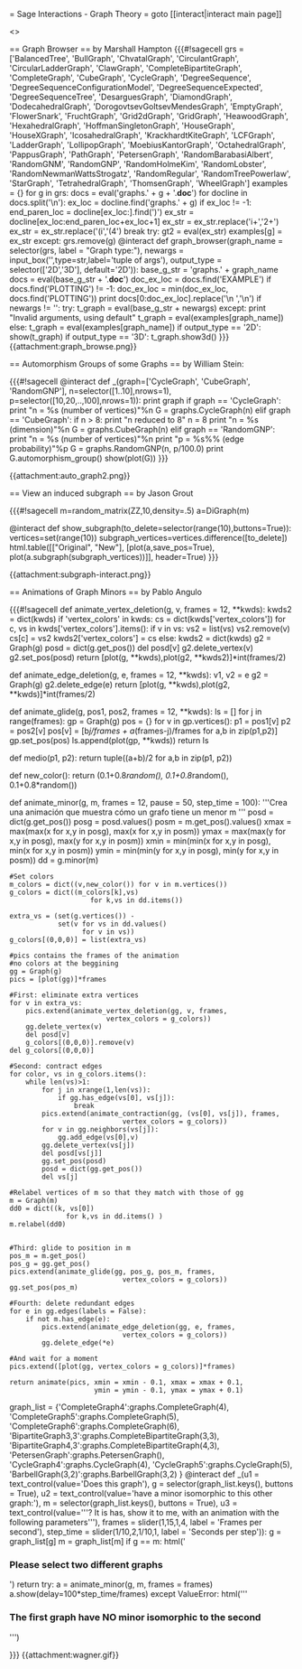 = Sage Interactions - Graph Theory =
goto [[interact|interact main page]]

<<TableOfContents>>

== Graph Browser ==
by Marshall Hampton 
{{{#!sagecell
grs = ['BalancedTree', 'BullGraph', 'ChvatalGraph', 'CirculantGraph', 'CircularLadderGraph', 'ClawGraph', 'CompleteBipartiteGraph', 'CompleteGraph', 'CubeGraph', 'CycleGraph', 'DegreeSequence', 'DegreeSequenceConfigurationModel', 'DegreeSequenceExpected', 'DegreeSequenceTree', 'DesarguesGraph', 'DiamondGraph', 'DodecahedralGraph', 'DorogovtsevGoltsevMendesGraph', 'EmptyGraph', 'FlowerSnark', 'FruchtGraph', 'Grid2dGraph', 'GridGraph', 'HeawoodGraph', 'HexahedralGraph', 'HoffmanSingletonGraph', 'HouseGraph', 'HouseXGraph', 'IcosahedralGraph', 'KrackhardtKiteGraph', 'LCFGraph', 'LadderGraph', 'LollipopGraph', 'MoebiusKantorGraph', 'OctahedralGraph', 'PappusGraph', 'PathGraph', 'PetersenGraph', 'RandomBarabasiAlbert', 'RandomGNM', 'RandomGNP', 'RandomHolmeKim', 'RandomLobster', 'RandomNewmanWattsStrogatz', 'RandomRegular', 'RandomTreePowerlaw', 'StarGraph', 'TetrahedralGraph', 'ThomsenGraph', 'WheelGraph']
examples = {}
for g in grs:
    docs = eval('graphs.' + g + '.__doc__')
    for docline in docs.split('\n'):
        ex_loc = docline.find('graphs.' + g)
        if ex_loc != -1:
            end_paren_loc = docline[ex_loc:].find(')')
            ex_str = docline[ex_loc:end_paren_loc+ex_loc+1]
            ex_str = ex_str.replace('i+','2+')
            ex_str = ex_str.replace('(i','(4')
            break
    try:
        gt2 = eval(ex_str)
        examples[g] = ex_str
    except:
        grs.remove(g)
@interact
def graph_browser(graph_name = selector(grs, label = "Graph type:"), newargs = input_box('',type=str,label='tuple of args'), output_type = selector(['2D','3D'], default='2D')):
    base_g_str = 'graphs.' + graph_name
    docs = eval(base_g_str + '.__doc__')
    doc_ex_loc = docs.find('EXAMPLE')
    if docs.find('PLOTTING') != -1:
        doc_ex_loc = min(doc_ex_loc, docs.find('PLOTTING'))
    print docs[0:doc_ex_loc].replace('\n        ','\n')
    if newargs != '':
        try:
            t_graph = eval(base_g_str + newargs)
        except:
            print "Invalid arguments, using default"
            t_graph = eval(examples[graph_name])
    else: 
        t_graph = eval(examples[graph_name])
    if output_type == '2D': show(t_graph)
    if output_type == '3D': t_graph.show3d()
}}}
{{attachment:graph_browse.png}}


== Automorphism Groups of some Graphs ==
by William Stein:

{{{#!sagecell
@interact
def _(graph=['CycleGraph', 'CubeGraph', 'RandomGNP'],
      n=selector([1..10],nrows=1), p=selector([10,20,..,100],nrows=1)):
    print graph
    if graph == 'CycleGraph':
       print "n = %s (number of vertices)"%n
       G = graphs.CycleGraph(n)
    elif graph == 'CubeGraph':
       if n > 8:
           print "n reduced to 8"
           n = 8
       print "n = %s (dimension)"%n
       G = graphs.CubeGraph(n)
    elif graph == 'RandomGNP':
       print "n = %s (number of vertices)"%n
       print "p = %s%% (edge probability)"%p
       G = graphs.RandomGNP(n, p/100.0)
    print G.automorphism_group()
    show(plot(G))
}}}

{{attachment:auto_graph2.png}}

== View an induced subgraph ==
by Jason Grout

{{{#!sagecell
m=random_matrix(ZZ,10,density=.5)
a=DiGraph(m) 

@interact
def show_subgraph(to_delete=selector(range(10),buttons=True)):
    vertices=set(range(10))
    subgraph_vertices=vertices.difference([to_delete])
    html.table([["Original", "New"],
               [plot(a,save_pos=True), plot(a.subgraph(subgraph_vertices))]],
               header=True)
}}}

{{attachment:subgraph-interact.png}}


== Animations of Graph Minors ==
by Pablo Angulo

{{{#!sagecell
def animate_vertex_deletion(g, v, frames = 12, **kwds):
    kwds2 = dict(kwds)
    if 'vertex_colors' in kwds:
        cs = dict(kwds['vertex_colors'])
        for c, vs in kwds['vertex_colors'].items():
            if v in vs:
                vs2 = list(vs)
                vs2.remove(v)
                cs[c] = vs2
        kwds2['vertex_colors'] = cs
    else:
        kwds2 = dict(kwds)
    g2 = Graph(g)
    posd = dict(g.get_pos())
    del posd[v]
    g2.delete_vertex(v)
    g2.set_pos(posd)
    return [plot(g, **kwds),plot(g2, **kwds2)]*int(frames/2)
    
def animate_edge_deletion(g, e, frames = 12, **kwds):
    v1, v2 = e
    g2 = Graph(g)
    g2.delete_edge(e)
    return [plot(g, **kwds),plot(g2, **kwds)]*int(frames/2)
    
def animate_glide(g, pos1, pos2, frames = 12, **kwds):
    ls = []
    for j in range(frames):
        gp = Graph(g)
        pos = {}
        for v in gp.vertices():
            p1 = pos1[v]
            p2 = pos2[v]
            pos[v] = [b*j/frames + a*(frames-j)/frames
                        for a,b in zip(p1,p2)]    
        gp.set_pos(pos)
        ls.append(plot(gp, **kwds))
    return ls
    
def medio(p1, p2):
    return tuple((a+b)/2 for a,b in zip(p1, p2))

def new_color():
    return (0.1+0.8*random(), 0.1+0.8*random(), 0.1+0.8*random())
    
def animate_minor(g, m, frames = 12, pause = 50, step_time = 100):
    '''Crea una animación que muestra cómo un grafo tiene un menor m
    '''
    posd = dict(g.get_pos())
    posg = posd.values()
    posm = m.get_pos().values()
    xmax = max(max(x for x,y in posg), max(x for x,y in posm))
    ymax = max(max(y for x,y in posg), max(y for x,y in posm))
    xmin = min(min(x for x,y in posg), min(x for x,y in posm))
    ymin = min(min(y for x,y in posg), min(y for x,y in posm))
    dd = g.minor(m)
    
    #Set colors
    m_colors = dict((v,new_color()) for v in m.vertices())
    g_colors = dict((m_colors[k],vs) 
                        for k,vs in dd.items())

    extra_vs = (set(g.vertices()) - 
                set(v for vs in dd.values() 
                      for v in vs))
    g_colors[(0,0,0)] = list(extra_vs)

    #pics contains the frames of the animation 
    #no colors at the beggining   
    gg = Graph(g)
    pics = [plot(gg)]*frames

    #First: eliminate extra vertices
    for v in extra_vs:
        pics.extend(animate_vertex_deletion(gg, v, frames,
                            vertex_colors = g_colors))
        gg.delete_vertex(v)
        del posd[v]
        g_colors[(0,0,0)].remove(v)
    del g_colors[(0,0,0)]
    
    #Second: contract edges
    for color, vs in g_colors.items():
        while len(vs)>1:
            for j in xrange(1,len(vs)):
                if gg.has_edge(vs[0], vs[j]):
                    break
            pics.extend(animate_contraction(gg, (vs[0], vs[j]), frames,
                                vertex_colors = g_colors))
            for v in gg.neighbors(vs[j]):
                gg.add_edge(vs[0],v)
            gg.delete_vertex(vs[j])
            del posd[vs[j]]
            gg.set_pos(posd)
            posd = dict(gg.get_pos())
            del vs[j]

    #Relabel vertices of m so that they match with those of gg
    m = Graph(m)
    dd0 = dict((k, vs[0])  
                  for k,vs in dd.items() )
    m.relabel(dd0)
    

    #Third: glide to position in m
    pos_m = m.get_pos()
    pos_g = gg.get_pos()
    pics.extend(animate_glide(gg, pos_g, pos_m, frames,
                                vertex_colors = g_colors))
    gg.set_pos(pos_m)
            
    #Fourth: delete redundant edges
    for e in gg.edges(labels = False):
        if not m.has_edge(e):
            pics.extend(animate_edge_deletion(gg, e, frames,
                                vertex_colors = g_colors))
            gg.delete_edge(*e)

    #And wait for a moment
    pics.extend([plot(gg, vertex_colors = g_colors)]*frames)
    
    return animate(pics, xmin = xmin - 0.1, xmax = xmax + 0.1, 
                         ymin = ymin - 0.1, ymax = ymax + 0.1)

graph_list = {'CompleteGraph4':graphs.CompleteGraph(4),
              'CompleteGraph5':graphs.CompleteGraph(5),
              'CompleteGraph6':graphs.CompleteGraph(6),
              'BipartiteGraph3,3':graphs.CompleteBipartiteGraph(3,3),
              'BipartiteGraph4,3':graphs.CompleteBipartiteGraph(4,3),
              'PetersenGraph':graphs.PetersenGraph(),
              'CycleGraph4':graphs.CycleGraph(4),
              'CycleGraph5':graphs.CycleGraph(5),
              'BarbellGraph(3,2)':graphs.BarbellGraph(3,2)
              }
@interact
def _(u1 = text_control(value='Does this graph'),
      g  = selector(graph_list.keys(), buttons = True),
      u2 = text_control(value='have a minor isomorphic to this other graph:'),
      m  = selector(graph_list.keys(), buttons = True),
      u3 = text_control(value='''? It is has, show it to me, 
      with an animation with the following parameters'''),
      frames = slider(1,15,1,4, label = 'Frames per second'),
      step_time = slider(1/10,2,1/10,1, label = 'Seconds per step')):
    g = graph_list[g]
    m = graph_list[m]
    if g == m:
        html('<h3>Please select two different graphs</h3>')
        return
    try:
        a = animate_minor(g, m, frames = frames)
        a.show(delay=100*step_time/frames)
    except ValueError:
        html('''<h3>The first graph have <strong>NO</strong> minor isomorphic to the second</h3>''')

}}}
{{attachment:wagner.gif}}
